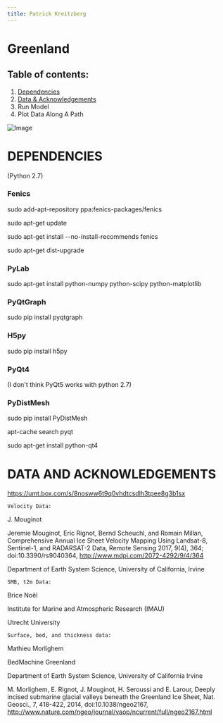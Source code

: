 ```yaml
---
title: Patrick Kreitzberg
---
```

# Greenland

## Table of contents:
1. [Dependencies](#dependencies)
2. [Data & Acknowledgements](#data)
3. Run Model
4. Plot Data Along A Path

![Image](http://www.patkreitzberg.com/gl.png)

<a name="dependencies"></a>
# DEPENDENCIES

(Python 2.7)

### Fenics

sudo add-apt-repository ppa:fenics-packages/fenics

sudo apt-get update

sudo apt-get install --no-install-recommends fenics

sudo apt-get dist-upgrade


### PyLab

sudo apt-get install python-numpy python-scipy python-matplotlib

### PyQtGraph

sudo pip install pyqtgraph

### H5py

sudo pip install h5py

### PyQt4  
(I don't think PyQt5 works with python 2.7)
    
### PyDistMesh
sudo pip install PyDistMesh

apt-cache search pyqt

sudo apt-get install python-qt4

<a name="data"></a>
# DATA AND ACKNOWLEDGEMENTS

https://umt.box.com/s/8nosww6t9q0vhdtcsdlh3tpee8g3b1sx

    Velocity Data:

J. Mouginot

Jeremie Mouginot, Eric Rignot, Bernd Scheuchl, and Romain Millan, Comprehensive Annual Ice Sheet Velocity Mapping Using Landsat-8, Sentinel-1, and RADARSAT-2 Data, Remote Sensing  2017, 9(4), 364; doi:10.3390/rs9040364, http://www.mdpi.com/2072-4292/9/4/364

Department of Earth System Science, University of California, Irvine

    SMB, t2m Data:

Brice Noël

Institute for Marine and Atmospheric Research (IMAU)

Utrecht University

    Surface, bed, and thickness data:

Mathieu Morlighem

BedMachine Greenland

Department of Earth System Science, University of California Irvine

M. Morlighem, E. Rignot, J. Mouginot, H. Seroussi and E. Larour, Deeply incised submarine glacial valleys beneath the Greenland Ice Sheet, Nat. Geosci., 7, 418-422, 2014, doi:10.1038/ngeo2167, http://www.nature.com/ngeo/journal/vaop/ncurrent/full/ngeo2167.html

